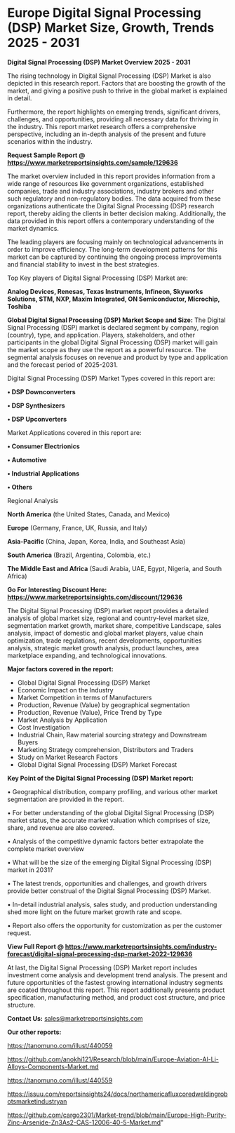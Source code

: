  # Europe Digital Signal Processing (DSP) Market Size, Growth, Trends 2025 - 2031

<Strong> Digital Signal Processing (DSP) Market Overview 2025 - 2031</strong>

The rising technology in Digital Signal Processing (DSP) Market is also depicted in this research report. Factors that are boosting the growth of the market, and giving a positive push to thrive in the global market is explained in detail.

Furthermore, the report highlights on emerging trends, significant drivers, challenges, and opportunities, providing all necessary data for thriving in the industry. This report market research offers a comprehensive perspective, including an in-depth analysis of the present and future scenarios within the industry.

<strong>Request Sample Report @ <a href=https://www.marketreportsinsights.com/sample/129636>https://www.marketreportsinsights.com/sample/129636</a></strong>

The market overview included in this report provides information from a wide range of resources like government organizations, established companies, trade and industry associations, industry brokers and other such regulatory and non-regulatory bodies. The data acquired from these organizations authenticate the Digital Signal Processing (DSP) research report, thereby aiding the clients in better decision making. Additionally, the data provided in this report offers a contemporary understanding of the market dynamics.

The leading players are focusing mainly on technological advancements in order to improve efficiency. The long-term development patterns for this market can be captured by continuing the ongoing process improvements and financial stability to invest in the best strategies.

Top Key players of Digital Signal Processing (DSP) Market are:

<strong>Analog Devices, Renesas, Texas Instruments, Infineon, Skyworks Solutions, STM, NXP, Maxim Integrated, ON Semiconductor, Microchip, Toshiba</strong>

<strong><b>Global Digital Signal Processing (DSP) Market Scope and Size:</b></strong>
The Digital Signal Processing (DSP) market is declared segment by company, region (country), type, and application. Players, stakeholders, and other participants in the global Digital Signal Processing (DSP) market will gain the market scope as they use the report as a powerful resource. The segmental analysis focuses on revenue and product by type and application and the forecast period of 2025-2031.

Digital Signal Processing (DSP) Market Types covered in this report are:

<strong>• DSP Downconverters

• DSP Synthesizers

• DSP Upconverters</strong>

Market Applications covered in this report are:

<strong>• Consumer Electrionics

• Automotive

• Industrial Applications

• Others</strong> 

Regional Analysis

<strong>North America</strong> (the United States, Canada, and Mexico)

<strong>Europe</strong> (Germany, France, UK, Russia, and Italy)

<strong>Asia-Pacific</strong> (China, Japan, Korea, India, and Southeast Asia)

<strong>South America</strong> (Brazil, Argentina, Colombia, etc.)

<strong>The Middle East and Africa</strong> (Saudi Arabia, UAE, Egypt, Nigeria, and South Africa)

<strong>Go For Interesting Discount Here: <a href=https://www.marketreportsinsights.com/discount/129636>https://www.marketreportsinsights.com/discount/129636</a></strong>

The Digital Signal Processing (DSP) market report provides a detailed analysis of global market size, regional and country-level market size, segmentation market growth, market share, competitive Landscape, sales analysis, impact of domestic and global market players, value chain optimization, trade regulations, recent developments, opportunities analysis, strategic market growth analysis, product launches, area marketplace expanding, and technological innovations.

<strong><b>Major factors covered in the report:</b></strong>
<ul>
  <li>Global Digital Signal Processing (DSP) Market </li>
  <li>Economic Impact on the Industry</li>
  <li>Market Competition in terms of Manufacturers</li>
  <li>Production, Revenue (Value) by geographical segmentation</li>
  <li>Production, Revenue (Value), Price Trend by Type</li>
  <li>Market Analysis by Application</li>
  <li>Cost Investigation</li>
  <li>Industrial Chain, Raw material sourcing strategy and Downstream Buyers</li>
  <li>Marketing Strategy comprehension, Distributors and Traders</li>
  <li>Study on Market Research Factors</li>
  <li>Global Digital Signal Processing (DSP) Market Forecast</li>
</ul>

<strong><b>Key Point of the Digital Signal Processing (DSP) Market report:</b></strong>

• Geographical distribution, company profiling, and various other market segmentation are provided in the report.

• For better understanding of the global Digital Signal Processing (DSP) market status, the accurate market valuation which comprises of size, share, and revenue are also covered.

• Analysis of the competitive dynamic factors better extrapolate the complete market overview

• What will be the size of the emerging Digital Signal Processing (DSP) market in 2031?

• The latest trends, opportunities and challenges, and growth drivers provide better construal of the Digital Signal Processing (DSP) Market.

• In-detail industrial analysis, sales study, and production understanding shed more light on the future market growth rate and scope.

• Report also offers the opportunity for customization as per the customer request.

<strong><b>View Full Report @ <a href=https://www.marketreportsinsights.com/industry-forecast/digital-signal-processing-dsp-market-2022-129636>https://www.marketreportsinsights.com/industry-forecast/digital-signal-processing-dsp-market-2022-129636</a></b></strong>


At last, the Digital Signal Processing (DSP) Market report includes investment come analysis and development trend analysis. The present and future opportunities of the fastest growing international industry segments are coated throughout this report. This report additionally presents product specification, manufacturing method, and product cost structure, and price structure.

<strong>Contact Us:</strong>
sales@marketreportsinsights.com

<strong>Our other reports:</strong>

<a href=https://tanomuno.com/illust/440059>https://tanomuno.com/illust/440059</a>

<a href=https://github.com/anokhi121/Research/blob/main/Europe-Aviation-Al-Li-Alloys-Components-Market.md>https://github.com/anokhi121/Research/blob/main/Europe-Aviation-Al-Li-Alloys-Components-Market.md</a>

<a href=https://tanomuno.com/illust/440559>https://tanomuno.com/illust/440559</a>

<a href=https://issuu.com/reportsinsights24/docs/northamericafluxcoredweldingrobotsmarketindustryan>https://issuu.com/reportsinsights24/docs/northamericafluxcoredweldingrobotsmarketindustryan</a>

<a href=https://github.com/cargo2301/Market-trend/blob/main/Europe-High-Purity-Zinc-Arsenide-Zn3As2-CAS-12006-40-5-Market.md>https://github.com/cargo2301/Market-trend/blob/main/Europe-High-Purity-Zinc-Arsenide-Zn3As2-CAS-12006-40-5-Market.md</a>"

